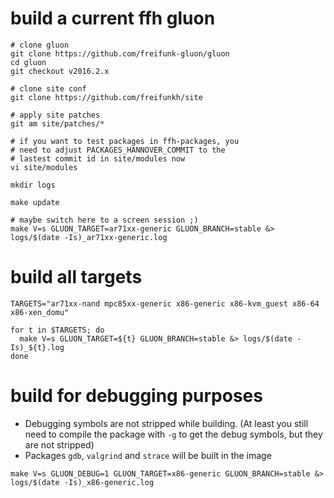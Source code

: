 # build a current ffh gluon

``` shell
# clone gluon
git clone https://github.com/freifunk-gluon/gluon
cd gluon
git checkout v2016.2.x

# clone site conf
git clone https://github.com/freifunkh/site

# apply site patches
git am site/patches/*

# if you want to test packages in ffh-packages, you
# need to adjust PACKAGES_HANNOVER_COMMIT to the
# lastest commit id in site/modules now
vi site/modules

mkdir logs

make update

# maybe switch here to a screen session ;)
make V=s GLUON_TARGET=ar71xx-generic GLUON_BRANCH=stable &> logs/$(date -Is)_ar71xx-generic.log

```

# build all targets

``` shell
TARGETS="ar71xx-nand mpc85xx-generic x86-generic x86-kvm_guest x86-64 x86-xen_domu"

for t in $TARGETS; do
  make V=s GLUON_TARGET=${t} GLUON_BRANCH=stable &> logs/$(date -Is)_${t}.log
done
```

# build for debugging purposes

- Debugging symbols are not stripped while building. (At least you still need to compile the package with `-g` to get the debug symbols, but they are not stripped)
- Packages `gdb`, `valgrind` and `strace` will be built in the image

``` shell
make V=s GLUON_DEBUG=1 GLUON_TARGET=x86-generic GLUON_BRANCH=stable &> logs/$(date -Is)_x86-generic.log
```
